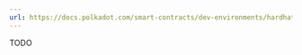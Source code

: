 ```yaml
---
url: https://docs.polkadot.com/smart-contracts/dev-environments/hardhat/deploy-a-contract/
---
```


TODO
